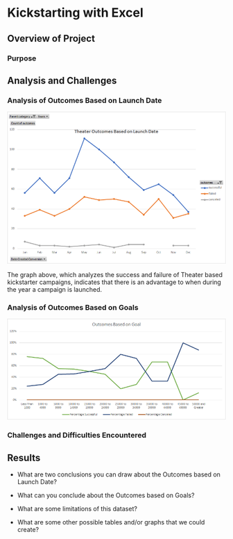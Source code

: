# Kickstarting with Excel

## Overview of Project

### Purpose

## Analysis and Challenges

### Analysis of Outcomes Based on Launch Date

![Outcomes vs. Launch Date](/Resources/Theater_Outcomes_vs_Launch.png)

The graph above, which analyzes the success and failure of Theater based kickstarter campaigns, indicates that there is an advantage to when during the year a campaign is launched. 

### Analysis of Outcomes Based on Goals

![Outcomes vs. Goal](/Resources/Outcomes_vs_Goals.png)

### Challenges and Difficulties Encountered

## Results

- What are two conclusions you can draw about the Outcomes based on Launch Date?

- What can you conclude about the Outcomes based on Goals?

- What are some limitations of this dataset?

- What are some other possible tables and/or graphs that we could create?
